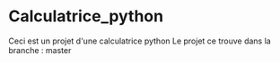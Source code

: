 # Calculatrice_python
Ceci est un projet d'une calculatrice python
Le projet ce trouve dans la branche : master
